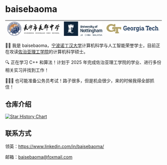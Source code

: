# baisebaoma

| <img src="https://github.com/baisebaoma/baisebaoma/blob/main/changjun-logo.png?raw=true" alt="Changjun High School" style="zoom:67%;" /> | <img src="https://github.com/baisebaoma/baisebaoma/blob/main/UoN-Nottingham-Blue.png?raw=true" alt="Nottingham" style="zoom: 33%;" /> | <img src="https://github.com/baisebaoma/baisebaoma/blob/main/gatech-color_logo.png?raw=true" alt="Georgia Tech" style="zoom:67%;" /> |
| ------------------------------------------------------------ | ------------------------------------------------------------ | ------------------------------------------------------------ |

👋🏻 我是 baisebaoma，[宁波诺丁汉大学](https://www.nottingham.edu.cn/)计算机科学与人工智能荣誉学士，目前正在攻读[佐治亚理工学院](https://www.gatech.edu/)的计算机科学硕士。

🔍 正在学习 C++ 和算法！计划于 2025 年完成佐治亚理工学院的学业、进行多份相关实习并找到工作！

👩🏻‍🎓 也可能准备公务员考试！路子很多，但是机会很少，来的时候我得全部抓住！

## 仓库介绍

[![Star History Chart](https://api.star-history.com/svg?repos=baisebaoma/baiduqianxi,baisebaoma/jianyu,baisebaoma/SurviveGTSIManual&type=Date)](https://star-history.com/#baisebaoma/baiduqianxi&baisebaoma/jianyu&baisebaoma/SurviveGTSIManual&Date)

## 联系方式

领英：https://www.linkedin.com/in/baisebaoma/

邮箱：baisebaoma@foxmail.com
